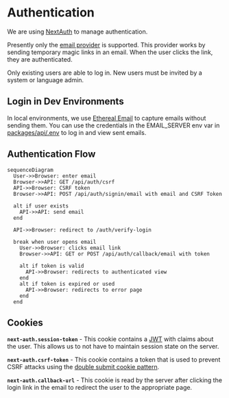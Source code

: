 # Authentication

We are using [NextAuth](https://next-auth.js.org/) to manage authentication.

Presently only the [email provider](https://next-auth.js.org/providers/email) is supported. This provider works by sending temporary magic links in an email. When the user clicks the link, they are authenticated.

Only existing users are able to log in. New users must be invited by a system or language admin.

## Login in Dev Environments

In local environments, we use [Ethereal Email](https://ethereal.email/) to capture emails without sending them. You can use the credentials in the EMAIL_SERVER env var in [packages/api/.env](../packages/api/.env) to log in and view sent emails.

## Authentication Flow

```mermaid
sequenceDiagram
  User->>Browser: enter email
  Browser->>API: GET /api/auth/csrf
  API->>Browser: CSRF token
  Browser->>API: POST /api/auth/signin/email with email and CSRF Token

  alt if user exists
    API->>API: send email
  end

  API->>Browser: redirect to /auth/verify-login

  break when user opens email
    User->>Browser: clicks email link
    Browser->>API: GET or POST /api/auth/callback/email with token

    alt if token is valid
      API->>Browser: redirects to authenticated view
    end
    alt if token is expired or used
      API->>Browser: redirects to error page
    end
  end
```

## Cookies

**`next-auth.session-token`** - This cookie contains a [JWT](https://jwt.io/introduction) with claims about the user. This allows us to not have to maintain session state on the server.

**`next-auth.csrf-token`** - This cookie contains a token that is used to prevent CSRF attacks using the [double submit cookie pattern](https://medium.com/@kaviru.mihisara/double-submit-cookie-pattern-820fc97e51f2).

**`next-auth.callback-url`** - This cookie is read by the server after clicking the login link in the email to redirect the user to the appropriate page.
